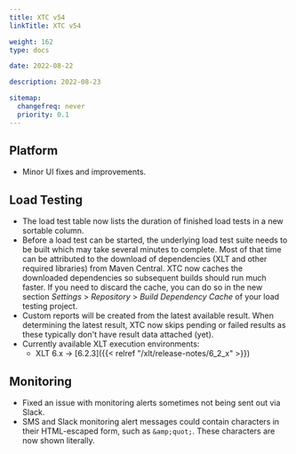 ```yaml
---
title: XTC v54
linkTitle: XTC v54

weight: 162
type: docs

date: 2022-08-22

description: 2022-08-23

sitemap:
  changefreq: never
  priority: 0.1
---
```


## Platform

* Minor UI fixes and improvements.


## Load Testing

* The load test table now lists the duration of finished load tests in a new sortable column.
* Before a load test can be started, the underlying load test suite needs to be built which may take several minutes to complete. Most of that time can be attributed to the download of dependencies (XLT and other required libraries) from Maven Central. XTC now caches the downloaded dependencies so subsequent builds should run much faster. If you need to discard the cache, you can do so in the new section _Settings_ > _Repository_ > _Build Dependency Cache_ of your load testing project.
* Custom reports will be created from the latest available result. When determining the latest result, XTC now skips pending or failed results as these typically don't have result data attached (yet).
* Currently available XLT execution environments:
    * XLT 6.x → [6.2.3]({{< relref "/xlt/release-notes/6_2_x" >}})


## Monitoring

* Fixed an issue with monitoring alerts sometimes not being sent out via Slack.
* SMS and Slack monitoring alert messages could contain characters in their HTML-escaped form, such as `&amp;quot;`. These characters are now shown literally.
